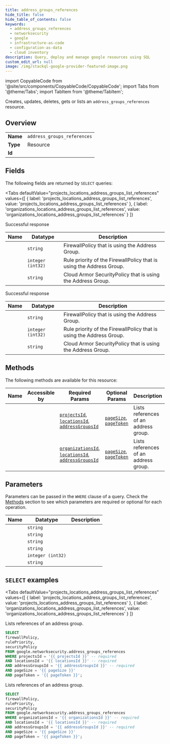 ```yaml
--- 
title: address_groups_references
hide_title: false
hide_table_of_contents: false
keywords:
  - address_groups_references
  - networksecurity
  - google
  - infrastructure-as-code
  - configuration-as-data
  - cloud inventory
description: Query, deploy and manage google resources using SQL
custom_edit_url: null
image: /img/stackql-google-provider-featured-image.png
---
```


import CopyableCode from '@site/src/components/CopyableCode/CopyableCode';
import Tabs from '@theme/Tabs';
import TabItem from '@theme/TabItem';

Creates, updates, deletes, gets or lists an <code>address_groups_references</code> resource.

## Overview
<table><tbody>
<tr><td><b>Name</b></td><td><code>address_groups_references</code></td></tr>
<tr><td><b>Type</b></td><td>Resource</td></tr>
<tr><td><b>Id</b></td><td><CopyableCode code="google.networksecurity.address_groups_references" /></td></tr>
</tbody></table>

## Fields

The following fields are returned by `SELECT` queries:

<Tabs
    defaultValue="projects_locations_address_groups_list_references"
    values={[
        { label: 'projects_locations_address_groups_list_references', value: 'projects_locations_address_groups_list_references' },
        { label: 'organizations_locations_address_groups_list_references', value: 'organizations_locations_address_groups_list_references' }
    ]}
>
<TabItem value="projects_locations_address_groups_list_references">

Successful response

<table>
<thead>
    <tr>
    <th>Name</th>
    <th>Datatype</th>
    <th>Description</th>
    </tr>
</thead>
<tbody>
<tr>
    <td><CopyableCode code="firewallPolicy" /></td>
    <td><code>string</code></td>
    <td>FirewallPolicy that is using the Address Group.</td>
</tr>
<tr>
    <td><CopyableCode code="rulePriority" /></td>
    <td><code>integer (int32)</code></td>
    <td>Rule priority of the FirewallPolicy that is using the Address Group.</td>
</tr>
<tr>
    <td><CopyableCode code="securityPolicy" /></td>
    <td><code>string</code></td>
    <td>Cloud Armor SecurityPolicy that is using the Address Group.</td>
</tr>
</tbody>
</table>
</TabItem>
<TabItem value="organizations_locations_address_groups_list_references">

Successful response

<table>
<thead>
    <tr>
    <th>Name</th>
    <th>Datatype</th>
    <th>Description</th>
    </tr>
</thead>
<tbody>
<tr>
    <td><CopyableCode code="firewallPolicy" /></td>
    <td><code>string</code></td>
    <td>FirewallPolicy that is using the Address Group.</td>
</tr>
<tr>
    <td><CopyableCode code="rulePriority" /></td>
    <td><code>integer (int32)</code></td>
    <td>Rule priority of the FirewallPolicy that is using the Address Group.</td>
</tr>
<tr>
    <td><CopyableCode code="securityPolicy" /></td>
    <td><code>string</code></td>
    <td>Cloud Armor SecurityPolicy that is using the Address Group.</td>
</tr>
</tbody>
</table>
</TabItem>
</Tabs>

## Methods

The following methods are available for this resource:

<table>
<thead>
    <tr>
    <th>Name</th>
    <th>Accessible by</th>
    <th>Required Params</th>
    <th>Optional Params</th>
    <th>Description</th>
    </tr>
</thead>
<tbody>
<tr>
    <td><a href="#projects_locations_address_groups_list_references"><CopyableCode code="projects_locations_address_groups_list_references" /></a></td>
    <td><CopyableCode code="select" /></td>
    <td><a href="#parameter-projectsId"><code>projectsId</code></a>, <a href="#parameter-locationsId"><code>locationsId</code></a>, <a href="#parameter-addressGroupsId"><code>addressGroupsId</code></a></td>
    <td><a href="#parameter-pageSize"><code>pageSize</code></a>, <a href="#parameter-pageToken"><code>pageToken</code></a></td>
    <td>Lists references of an address group.</td>
</tr>
<tr>
    <td><a href="#organizations_locations_address_groups_list_references"><CopyableCode code="organizations_locations_address_groups_list_references" /></a></td>
    <td><CopyableCode code="select" /></td>
    <td><a href="#parameter-organizationsId"><code>organizationsId</code></a>, <a href="#parameter-locationsId"><code>locationsId</code></a>, <a href="#parameter-addressGroupsId"><code>addressGroupsId</code></a></td>
    <td><a href="#parameter-pageSize"><code>pageSize</code></a>, <a href="#parameter-pageToken"><code>pageToken</code></a></td>
    <td>Lists references of an address group.</td>
</tr>
</tbody>
</table>

## Parameters

Parameters can be passed in the `WHERE` clause of a query. Check the [Methods](#methods) section to see which parameters are required or optional for each operation.

<table>
<thead>
    <tr>
    <th>Name</th>
    <th>Datatype</th>
    <th>Description</th>
    </tr>
</thead>
<tbody>
<tr id="parameter-addressGroupsId">
    <td><CopyableCode code="addressGroupsId" /></td>
    <td><code>string</code></td>
    <td></td>
</tr>
<tr id="parameter-locationsId">
    <td><CopyableCode code="locationsId" /></td>
    <td><code>string</code></td>
    <td></td>
</tr>
<tr id="parameter-organizationsId">
    <td><CopyableCode code="organizationsId" /></td>
    <td><code>string</code></td>
    <td></td>
</tr>
<tr id="parameter-projectsId">
    <td><CopyableCode code="projectsId" /></td>
    <td><code>string</code></td>
    <td></td>
</tr>
<tr id="parameter-pageSize">
    <td><CopyableCode code="pageSize" /></td>
    <td><code>integer (int32)</code></td>
    <td></td>
</tr>
<tr id="parameter-pageToken">
    <td><CopyableCode code="pageToken" /></td>
    <td><code>string</code></td>
    <td></td>
</tr>
</tbody>
</table>

## `SELECT` examples

<Tabs
    defaultValue="projects_locations_address_groups_list_references"
    values={[
        { label: 'projects_locations_address_groups_list_references', value: 'projects_locations_address_groups_list_references' },
        { label: 'organizations_locations_address_groups_list_references', value: 'organizations_locations_address_groups_list_references' }
    ]}
>
<TabItem value="projects_locations_address_groups_list_references">

Lists references of an address group.

```sql
SELECT
firewallPolicy,
rulePriority,
securityPolicy
FROM google.networksecurity.address_groups_references
WHERE projectsId = '{{ projectsId }}' -- required
AND locationsId = '{{ locationsId }}' -- required
AND addressGroupsId = '{{ addressGroupsId }}' -- required
AND pageSize = '{{ pageSize }}'
AND pageToken = '{{ pageToken }}';
```
</TabItem>
<TabItem value="organizations_locations_address_groups_list_references">

Lists references of an address group.

```sql
SELECT
firewallPolicy,
rulePriority,
securityPolicy
FROM google.networksecurity.address_groups_references
WHERE organizationsId = '{{ organizationsId }}' -- required
AND locationsId = '{{ locationsId }}' -- required
AND addressGroupsId = '{{ addressGroupsId }}' -- required
AND pageSize = '{{ pageSize }}'
AND pageToken = '{{ pageToken }}';
```
</TabItem>
</Tabs>
